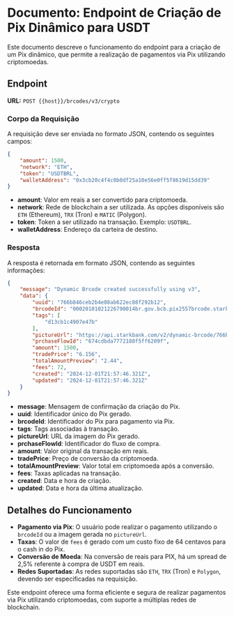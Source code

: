 # Documento: Endpoint de Criação de Pix Dinâmico para USDT

Este documento descreve o funcionamento do endpoint para a criação de um Pix dinâmico, que permite a realização de pagamentos via Pix utilizando criptomoedas.

## Endpoint

**URL:** `POST {{host}}/brcodes/v3/crypto`

### Corpo da Requisição

A requisição deve ser enviada no formato JSON, contendo os seguintes campos:

```json
{
    "amount": 1500,
    "network": "ETH",
    "token": "USDTBRL",
    "walletAddress": "0x3cb20c4f4c0b0df25a10e56e0ff5f8619d15dd39"
}
```

- **amount**: Valor em reais a ser convertido para criptomoeda.
- **network**: Rede de blockchain a ser utilizada. As opções disponíveis são `ETH` (Ethereum), `TRX` (Tron) e `MATIC` (Polygon).
- **token**: Token a ser utilizado na transação. Exemplo: `USDTBRL`.
- **walletAddress**: Endereço da carteira de destino.

### Resposta

A resposta é retornada em formato JSON, contendo as seguintes informações:

```json
{
    "message": "Dynamic Brcode created successfully using v3",
    "data": {
        "uuid": "766b846ceb2b4e08ab622ec88f292b12",
        "brcodeId": "00020101021226790014br.gov.bcb.pix2557brcode.starkinfra.com/v2/766b846ceb2b4e08ab622ec88f292b125204000053039865802BR5925Bsb Instituicao de Pagame6008Contagem62070503***63048F04",
        "tags": [
            "d13cb1c4907e47b"
        ],
        "pictureUrl": "https://api.starkbank.com/v2/dynamic-brcode/766b846ceb2b4e08ab622ec88f292b12.png",
        "prchaseFlowId": "674cdbda7772188f5ff6209f",
        "amount": 1500,
        "tradePrice": "6.156",
        "totalAmountPreview": "2.44",
        "fees": 72,
        "created": "2024-12-01T21:57:46.321Z",
        "updated": "2024-12-01T21:57:46.321Z"
    }
}
```

- **message**: Mensagem de confirmação da criação do Pix.
- **uuid**: Identificador único do Pix gerado.
- **brcodeId**: Identificador do Pix para pagamento via Pix.
- **tags**: Tags associadas à transação.
- **pictureUrl**: URL da imagem do Pix gerado.
- **prchaseFlowId**: Identificador do fluxo de compra.
- **amount**: Valor original da transação em reais.
- **tradePrice**: Preço de conversão da criptomoeda.
- **totalAmountPreview**: Valor total em criptomoeda após a conversão.
- **fees**: Taxas aplicadas na transação.
- **created**: Data e hora de criação.
- **updated**: Data e hora da última atualização.

## Detalhes do Funcionamento

- **Pagamento via Pix**: O usuário pode realizar o pagamento utilizando o `brcodeId` ou a imagem gerada no `pictureUrl`.
- **Taxas**: O valor de `fees` é gerado com um custo fixo de 64 centavos para o cash in do Pix.
- **Conversão de Moeda**: Na conversão de reais para PIX, há um spread de 2,5% referente à compra de USDT em reais.
- **Redes Suportadas**: As redes suportadas são `ETH`, `TRX` (Tron) e `Polygon`, devendo ser especificadas na requisição.

Este endpoint oferece uma forma eficiente e segura de realizar pagamentos via Pix utilizando criptomoedas, com suporte a múltiplas redes de blockchain.